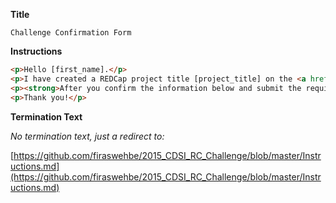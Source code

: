 **Title**

```
Challenge Confirmation Form
```

**Instructions**

```html
<p>Hello [first_name].</p>
<p>I have created a REDCap project title [project_title] on the <a href="/" target="_blank">test server</a>.</p>
<p><strong>After you confirm the information below and submit the required fields, you will be redirected to a page with your next instructions.<br /></strong></p>
<p>Thank you!</p>
```

**Termination Text**

*No termination text, just a redirect to:*

[https://github.com/firaswehbe/2015_CDSI_RC_Challenge/blob/master/Instructions.md](https://github.com/firaswehbe/2015_CDSI_RC_Challenge/blob/master/Instructions.md)
